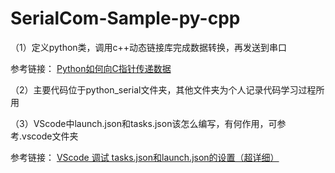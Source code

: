 # SerialCom-Sample-py-cpp
（1）定义python类，调用c++动态链接库完成数据转换，再发送到串口

参考链接：
[Python如何向C指针传递数据](https://blog.csdn.net/DeliaPu/article/details/126859941)

（2）主要代码位于python_serial文件夹，其他文件夹为个人记录代码学习过程所用

（3）VScode中launch.json和tasks.json该怎么编写，有何作用，可参考.vscode文件夹

参考链接：
[VScode 调试 tasks.json和launch.json的设置（超详细）](https://blog.csdn.net/qq_59084325/article/details/125662393?spm=1001.2101.3001.6650.1&utm_medium=distribute.pc_relevant.none-task-blog-2~default~CTRLIST~Rate-1-125662393-blog-124612782.pc_relevant_default&depth_1-utm_source=distribute.pc_relevant.none-task-blog-2~default~CTRLIST~Rate-1-125662393-blog-124612782.pc_relevant_default&utm_relevant_index=2)